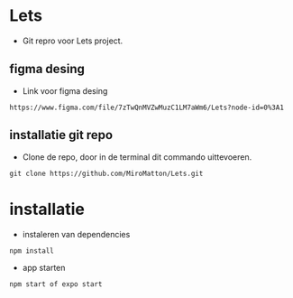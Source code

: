 # Lets

- Git repro voor Lets project.

## figma desing

- Link voor figma desing

```shell
https://www.figma.com/file/7zTwQnMVZwMuzC1LM7aWm6/Lets?node-id=0%3A1
```

## installatie git repo

- Clone de repo, door in de terminal dit commando uittevoeren.

```shell
git clone https://github.com/MiroMatton/Lets.git
```

# installatie

- instaleren van dependencies

```shell
npm install
```

- app starten

```shell
npm start of expo start
```

